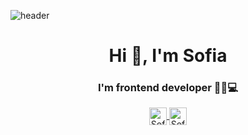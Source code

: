 ![header](https://user-images.githubusercontent.com/82523960/126854718-33f15cf7-cd26-49e1-b4bb-e9a1cf957b53.png)

<h1 align="center">Hi 👋, I'm Sofia</h1>
<h3 align="center">I'm frontend developer 👩‍💻💻</h3>

<p align="center">
  <a href="https://sofiagz21.github.io/Mi-portafolio/" target="_blank">
     <img align="center" src="https://user-images.githubusercontent.com/82523960/126855296-ebdea30c-7b17-4c2f-a731-1d0cdf32b80a.png" alt="Sofiagz21" height="28px" width="28px" />
  </a>
  <a href="https://www.instagram.com/sofiaaa_gonzalez_/" target="_blank">
    <img align="center" src="https://user-images.githubusercontent.com/82523960/126855228-e04db2e0-030a-4cee-9fb2-007346864be2.png" alt="Sofiagz21" height="28px" width="28px" />
  </a>
</p>


